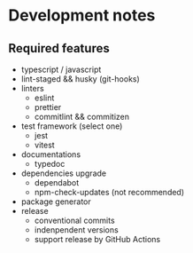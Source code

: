 # Development notes

## Required features

- typescript / javascript
- lint-staged && husky (git-hooks)
- linters
  - eslint
  - prettier
  - commitlint && commitizen
- test framework (select one)
  - jest
  - vitest
- documentations
  - typedoc
- dependencies upgrade
  - dependabot
  - npm-check-updates (not recommended)
- package generator
- release
  - conventional commits
  - indenpendent versions
  - support release by GitHub Actions
